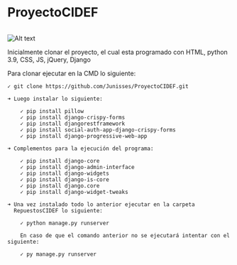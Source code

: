 # ProyectoCIDEF
###### 

![Alt text](/ProyectoCIDEF/RepuestosCIDEF/Repuestos/static/img/fotos/DFM.png)

Inicialmente clonar el proyecto, el cual esta programado con HTML, python 3.9, CSS, JS, jQuery, Django

Para clonar ejecutar en la CMD lo siguiente:

	✓ git clone https://github.com/Junisses/ProyectoCIDEF.git
	
	➜ Luego instalar lo siguiente:
	
		✓ pip install pillow
		✓ pip install django-crispy-forms
		✓ pip install djangorestframework
		✓ pip install social-auth-app-django-crispy-forms
		✓ pip install django-progressive-web-app
	
	➜ Complementos para la ejecución del programa:
	
		✓ pip install django-core
		✓ pip install django-admin-interface
		✓ pip install django-widgets
		✓ pip install django-is-core
		✓ pip install django.core
		✓ pip install django-widget-tweaks
	
	➜ Una vez instalado todo lo anterior ejecutar en la carpeta 
	  RepuestosCIDEF lo siguiente:
	  
		✓ python manage.py runserver
		
		En caso de que el comando anterior no se ejecutará intentar con el siguiente:
		
		✓ py manage.py runserver